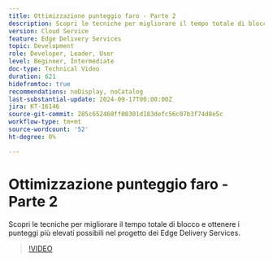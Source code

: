 ```yaml
---
title: Ottimizzazione punteggio faro - Parte 2
description: Scopri le tecniche per migliorare il tempo totale di blocco e ottenere i punteggi più elevati possibili nel progetto dei Edge Delivery Services.
version: Cloud Service
feature: Edge Delivery Services
topic: Development
role: Developer, Leader, User
level: Beginner, Intermediate
doc-type: Technical Video
duration: 621
hidefromtoc: true
recommendations: noDisplay, noCatalog
last-substantial-update: 2024-09-17T00:00:00Z
jira: KT-16146
source-git-commit: 285c652460ff00301d183defc56c07b3f74d8e5c
workflow-type: tm+mt
source-wordcount: '52'
ht-degree: 0%

---
```



# Ottimizzazione punteggio faro - Parte 2

Scopri le tecniche per migliorare il tempo totale di blocco e ottenere i punteggi più elevati possibili nel progetto dei Edge Delivery Services.

>[!VIDEO](https://video.tv.adobe.com/v/3434042/?learn=on)

